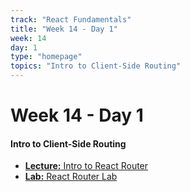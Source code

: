 ```yaml
---
track: "React Fundamentals"
title: "Week 14 - Day 1"
week: 14
day: 1
type: "homepage"
topics: "Intro to Client-Side Routing"
---
```



# Week 14 - Day 1

#### Intro to Client-Side Routing

- [**Lecture:** Intro to React Router](/react-fundamentals/week-14/day-1/lecture-materials/intro-to-react-router/)
- [**Lab:** React Router Lab](/react-fundamentals/week-14/day-1/labs/react-router-lab/)
